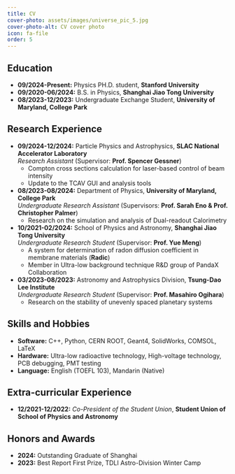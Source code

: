 ```yaml
---
title: CV
cover-photo: assets/images/universe_pic_5.jpg
cover-photo-alt: CV cover photo
icon: fa-file
order: 5
---
```


<div style="text-align:left;">
  <h2>Education</h2>
  <ul>
    <li><strong>09/2024-Present:</strong> Physics PH.D. student, <strong>Stanford University</strong></li>
    <li><strong>09/2020-06/2024:</strong> B.S. in Physics, <strong>Shanghai Jiao Tong University</strong></li>
    <li><strong>08/2023-12/2023:</strong> Undergraduate Exchange Student, <strong>University of Maryland, College Park</strong></li>
  </ul>
</div>

<div style="text-align:left;">
  <h2>Research Experience</h2>
  <ul>
    <li><strong>09/2024-12/2024:</strong> Particle Physics and Astrophysics, <strong>SLAC National Accelerator Laboratory</strong><br>
      <em>Research Assistant</em> (Supervisor: <strong>Prof. Spencer Gessner</strong>)<br>
      <ul>
        <li>Compton cross sections calculation for laser-based control of beam intensity</li>
        <li>Update to the TCAV GUI and analysis tools</li>
      </ul>
    </li>
    <li><strong>08/2023-08/2024:</strong> Department of Physics, <strong>University of Maryland, College Park</strong><br>
      <em>Undergraduate Research Assistant</em> (Supervisors: <strong>Prof. Sarah Eno & Prof. Christopher Palmer</strong>)<br>
      <ul>
        <li>Research on the simulation and analysis of Dual-readout Calorimetry</li>
      </ul>
    </li>
    <li><strong>10/2021-02/2024:</strong> School of Physics and Astronomy, <strong>Shanghai Jiao Tong University</strong><br>
      <em>Undergraduate Research Student</em> (Supervisor: <strong>Prof. Yue Meng</strong>)<br>
      <ul>
        <li>A system for determination of radon diffusion coefficient in membrane materials (<strong>Radic</strong>)</li>
        <li>Member in Ultra-low background technique R&D group of PandaX Collaboration</li>
      </ul>
    </li>
    <li><strong>03/2023-08/2023:</strong> Astronomy and Astrophysics Division, <strong>Tsung-Dao Lee Institute</strong><br>
      <em>Undergraduate Research Student</em> (Supervisor: <strong>Prof. Masahiro Ogihara</strong>)<br>
      <ul>
        <li>Research on the stability of unevenly spaced planetary systems</li>
      </ul>
    </li>
  </ul>

  <h2>Skills and Hobbies</h2>
  <ul>
    <li><strong>Software:</strong> C++, Python, CERN ROOT, Geant4, SolidWorks, COMSOL, LaTeX</li>
    <li><strong>Hardware:</strong> Ultra-low radioactive technology, High-voltage technology, PCB debugging, PMT testing</li>
    <li><strong>Language:</strong> English (TOEFL 103), Mandarin (Native)</li>
  </ul>

  <h2>Extra-curricular Experience</h2>
  <ul>
    <li><strong>12/2021-12/2022:</strong> <em>Co-President of the Student Union</em>, <strong>Student Union of School of Physics and Astronomy</strong></li>
  </ul>

  <h2>Honors and Awards</h2>
  <ul>
    <li><strong>2024:</strong> Outstanding Graduate of Shanghai</li>
    <li><strong>2023:</strong> Best Report First Prize, TDLI Astro-Division Winter Camp</li>
  </ul>
</div>

